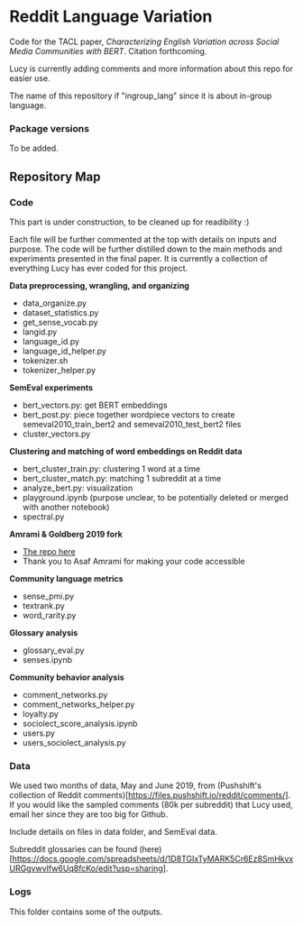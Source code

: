 # Reddit Language Variation

Code for the TACL paper, _Characterizing English Variation across Social Media Communities with BERT_. Citation forthcoming. 

Lucy is currently adding comments and more information about this repo for easier use. 

The name of this repository if "ingroup_lang" since it is about in-group language. 

### Package versions

To be added. 

## Repository Map
### Code
This part is under construction, to be cleaned up for readibility :) 

Each file will be further commented at the top with details on inputs and purpose. The code will be further distilled down to the main methods and experiments presented in the final paper. It is currently a collection of everything Lucy has ever coded for this project. 

**Data preprocessing, wrangling, and organizing**
- data\_organize.py
- dataset\_statistics.py
- get\_sense\_vocab.py
- langid.py
- language\_id.py
- language\_id\_helper.py
- tokenizer.sh
- tokenizer\_helper.py

**SemEval experiments**
- bert\_vectors.py: get BERT embeddings
- bert\_post.py: piece together wordpiece vectors to create semeval2010_train_bert2 and semeval2010_test_bert2 files
- cluster\_vectors.py

**Clustering and matching of word embeddings on Reddit data**
- bert\_cluster\_train.py: clustering 1 word at a time
- bert\_cluster\_match.py: matching 1 subreddit at a time
- analyze\_bert.py: visualization
- playground.ipynb (purpose unclear, to be potentially deleted or merged with another notebook)
- spectral.py

**Amrami & Goldberg 2019 fork**
- [The repo here](https://github.com/lucy3/bertwsi)
- Thank you to Asaf Amrami for making your code accessible 

**Community language metrics**
- sense\_pmi.py
- textrank.py
- word\_rarity.py

**Glossary analysis**
- glossary\_eval.py
- senses.ipynb

**Community behavior analysis**
- comment\_networks.py
- comment\_networks\_helper.py
- loyalty.py
- sociolect\_score\_analysis.ipynb
- users.py
- users\_sociolect\_analysis.py

### Data
We used two months of data, May and June 2019, from (Pushshift's collection of Reddit comments)[https://files.pushshift.io/reddit/comments/]. 
If you would like the sampled comments (80k per subreddit) that Lucy used, email her since they are too big for Github. 

Include details on files in data folder, and SemEval data. 

Subreddit glossaries can be found (here)[https://docs.google.com/spreadsheets/d/1D8TGIxTyMARK5Cr6Ez8SmHkvxURGgvwvIfw6Uq8fcKo/edit?usp=sharing]. 

### Logs
This folder contains some of the outputs. 
